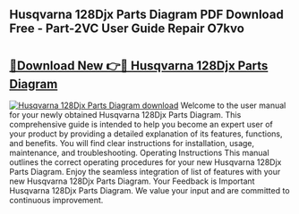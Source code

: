 ## Husqvarna 128Djx Parts Diagram PDF Download Free - Part-2VC User Guide Repair O7kvo

# <h2><a href="http://dfl8v93.blite.top/?on=Husqvarna+128Djx+Parts+Diagram">🔗Download New 👉🔴 Husqvarna 128Djx Parts Diagram</a></h2>

[![Husqvarna 128Djx Parts Diagram download](https://i.imgur.com/lujVjoI.png)](http://dfl8v93.blite.top/?on=Husqvarna+128Djx+Parts+Diagram)
Welcome to the user manual for your newly obtained Husqvarna 128Djx Parts Diagram. This comprehensive guide is intended to help you become an expert user of your product by providing a detailed explanation of its features, functions, and benefits. You will find clear instructions for installation, usage, maintenance, and troubleshooting. Operating Instructions This manual outlines the correct operating procedures for your new Husqvarna 128Djx Parts Diagram. Enjoy the seamless integration of list of features with your new Husqvarna 128Djx Parts Diagram. Your Feedback is Important Husqvarna 128Djx Parts Diagram. We value your input and are committed to continuous improvement.
